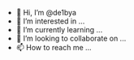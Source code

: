 - 👋 Hi, I’m @de1bya
- 👀 I’m interested in ...
- 🌱 I’m currently learning ...
- 💞️ I’m looking to collaborate on ...
- 📫 How to reach me ...

<!---
de1bya/de1bya is a ✨ special ✨ repository because its `README.md` (this file) appears on your GitHub profile.
You can click the Preview link to take a look at your changes.
--->
